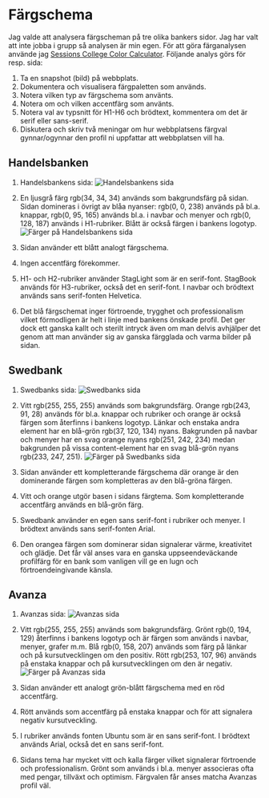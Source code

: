 Färgschema
===============================

Jag valde att analysera färgscheman på tre olika bankers sidor. Jag har valt att
inte jobba i grupp så analysen är min egen. För att göra färganalysen använde
jag [Sessions College Color Calculator](https://www.sessions.edu/color-calculator/).
Följande analys görs för resp. sida:

1. Ta en snapshot (bild) på webbplats.
2. Dokumentera och visualisera färgpaletten som används.
3. Notera vilken typ av färgschema som använts.
4. Notera om och vilken accentfärg som använts.
5. Notera val av typsnitt för H1-H6 och brödtext, kommentera om det är serif
eller sans-serif.
6. Diskutera och skriv två meningar om hur webbplatsens färgval gynnar/ogynnar
den profil ni uppfattar att webbplatsen vill ha.


Handelsbanken
-------------------------------
1. Handelsbankens sida:
![Handelsbankens sida](img/analysis/site001.png)

2. En ljusgrå färg rgb(34, 34, 34) används som bakgrundsfärg på sidan. Sidan
domineras i övrigt av blåa nyanser: rgb(0, 0, 238) används på bl.a. knappar,
rgb(0, 95, 165) används bl.a. i navbar och menyer och rgb(0, 128, 187)
används i H1-rubriker. Blått är också färgen i bankens logotyp.
![Färger på Handelsbankens sida](img/analysis/colours001.png)

3. Sidan använder ett blått analogt färgschema.

4. Ingen accentfärg förekommer.

5. H1- och H2-rubriker använder StagLight som är en serif-font. StagBook används
för H3-rubriker, också det en serif-font. I navbar och brödtext används sans
serif-fonten Helvetica.

6. Det blå färgschemat inger förtroende, trygghet och professionalism vilket
förmodligen är helt i linje med bankens önskade profil. Det ger dock ett ganska
kallt och sterilt intryck även om man delvis avhjälper det genom att man
använder sig av ganska färgglada och varma bilder på sidan.

Swedbank
-------------------------------
1. Swedbanks sida:
![Swedbanks sida](img/analysis/site002.png)

2. Vitt rgb(255, 255, 255) används som bakgrundsfärg. Orange rgb(243, 91, 28)
används för bl.a. knappar och rubriker och orange är också färgen som återfinns
i bankens logotyp. Länkar och enstaka andra element har en blå-grön rgb(37, 120, 134)
nyans. Bakgrunden på navbar och menyer har en svag orange nyans rgb(251, 242, 234)
medan bakgrunden på vissa content-element har en svag blå-grön nyans rgb(233, 247, 251).
![Färger på Swedbanks sida](img/analysis/colours002.png)

3. Sidan använder ett kompletterande färgschema där orange är den dominerande
färgen som kompletteras av den blå-gröna färgen.

4. Vitt och orange utgör basen i sidans färgtema. Som kompletterande accentfärg
används en blå-grön färg.

5. Swedbank använder en egen sans serif-font i rubriker och menyer. I brödtext
används sans serif-fonten Arial.

6. Den orangea färgen som dominerar sidan signalerar värme, kreativitet och
glädje. Det får väl anses vara en ganska uppseendeväckande profilfärg för en
bank som vanligen vill ge en lugn och förtroendeingivande känsla.

Avanza
-------------------------------
1. Avanzas sida:
![Avanzas sida](img/analysis/site003.png)

2. Vitt rgb(255, 255, 255) används som bakgrundsfärg. Grönt rgb(0, 194, 129)
återfinns i bankens logotyp och är färgen som används i navbar, menyer, grafer
m.m. Blå rgb(0, 158, 207) används som färg på länkar och på kursutvecklingen om
den positiv. Rött rgb(253, 107, 96) används på enstaka knappar och på
kursutvecklingen om den är negativ.
![Färger på Avanzas sida](img/analysis/colours003.png)

3. Sidan använder ett analogt grön-blått färgschema med en röd accentfärg.

4. Rött används som accentfärg på enstaka knappar och för att signalera negativ
kursutveckling.

5. I rubriker används fonten Ubuntu som är en sans serif-font. I brödtext
används Arial, också det en sans serif-font.

6. Sidans tema har mycket vitt och kalla färger vilket signalerar förtroende och
professionalism. Grönt som används i bl.a. menyer associeras ofta med pengar,
tillväxt och optimism. Färgvalen får anses matcha Avanzas profil väl.
